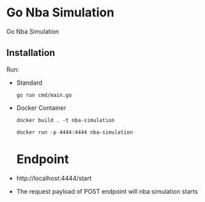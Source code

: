 # Go Nba Simulation

Go Nba Simulation

## Installation

Run:

+ Standard
   ```
   go run cmd/main.go
  ```
+ Docker Container
    ``` 
    docker build . -t nba-simulation
    ```
    
    ```
    docker run -p 4444:4444 nba-simulation
    ```

    # Endpoint
+ http://localhost:4444/start
- The request payload of POST endpoint will nba simulation starts

